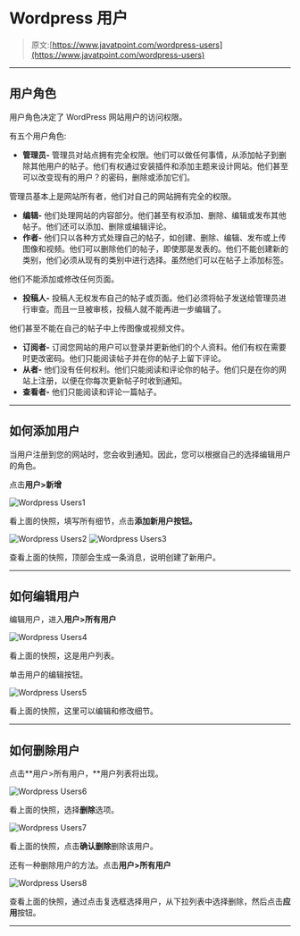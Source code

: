 # Wordpress 用户

> 原文:[https://www.javatpoint.com/wordpress-users](https://www.javatpoint.com/wordpress-users)

* * *

## 用户角色

用户角色决定了 WordPress 网站用户的访问权限。

有五个用户角色:

*   **管理员-** 管理员对站点拥有完全权限。他们可以做任何事情，从添加帖子到删除其他用户的帖子。他们有权通过安装插件和添加主题来设计网站。他们甚至可以改变现有的用户？的密码，删除或添加它们。

管理员基本上是网站所有者，他们对自己的网站拥有完全的权限。

*   **编辑-** 他们处理网站的内容部分。他们甚至有权添加、删除、编辑或发布其他帖子。他们还可以添加、删除或编辑评论。
*   **作者-** 他们只以各种方式处理自己的帖子，如创建、删除、编辑、发布或上传图像和视频。他们可以删除他们的帖子，即使那是发表的。他们不能创建新的类别，他们必须从现有的类别中进行选择。虽然他们可以在帖子上添加标签。

他们不能添加或修改任何页面。

*   **投稿人-** 投稿人无权发布自己的帖子或页面。他们必须将帖子发送给管理员进行审查。而且一旦被审核，投稿人就不能再进一步编辑了。

他们甚至不能在自己的帖子中上传图像或视频文件。

*   **订阅者-** 订阅您网站的用户可以登录并更新他们的个人资料。他们有权在需要时更改密码。他们只能阅读帖子并在你的帖子上留下评论。
*   **从者-** 他们没有任何权利。他们只能阅读和评论你的帖子。他们只是在你的网站上注册，以便在你每次更新帖子时收到通知。
*   **查看者-** 他们只能阅读和评论一篇帖子。

* * *

## 如何添加用户

当用户注册到您的网站时，您会收到通知。因此，您可以根据自己的选择编辑用户的角色。

点击**用户>新增**

![Wordpress Users1](../Images/25bf0ebd3a5763f1ee109b171d85ed10.png)

看上面的快照，填写所有细节，点击**添加新用户按钮。**

![Wordpress Users2](../Images/b9096535703efd1d9d4fe0750825c2f5.png) ![Wordpress Users3](../Images/c3f71d9028ccc165f389699d0415a822.png)

查看上面的快照，顶部会生成一条消息，说明创建了新用户。

* * *

## 如何编辑用户

编辑用户，进入**用户>所有用户**

![Wordpress Users4](../Images/307e271c43efa50f7b19721d292a898e.png)

看上面的快照，这是用户列表。

单击用户的编辑按钮。

![Wordpress Users5](../Images/92810c7a7b1e3f8c7e15c1055244e313.png)

看上面的快照，这里可以编辑和修改细节。

* * *

## 如何删除用户

点击**用户>所有用户，**用户列表将出现。

![Wordpress Users6](../Images/b336ff6dae0ecec5445ec01aac8dcb62.png)

看上面的快照，选择**删除**选项。

![Wordpress Users7](../Images/5e856426972a69464abd1f557ac9b144.png)

看上面的快照，点击**确认删除**删除该用户。

还有一种删除用户的方法。点击**用户>所有用户**

![Wordpress Users8](../Images/40d358ae58dc30c138e7393df408eff9.png)

查看上面的快照，通过点击复选框选择用户，从下拉列表中选择删除，然后点击**应用**按钮。

* * *